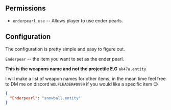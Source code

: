 ## Permissions

* `enderpearl.use` -- Allows player to use ender pearls.

## Configuration

The configuration is pretty simple and easy to figure out. 

`Enderpear` -- the item you want to set as the ender pearl.

**This is the weapons name and not the projectile E.G**  `ak47u.entity`

I will make a list of weapon names for other items, in the mean time feel free to DM me on discord `WOLFLEADER#0999` if you would like a specific item 😉

```json
{
  "Enderpearl": "snowball.entity"
}
```

